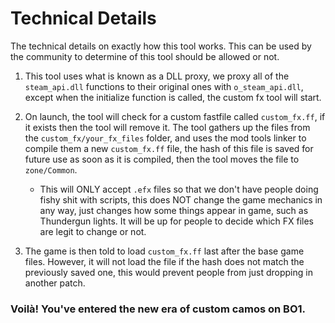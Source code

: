 # Technical Details
The technical details on exactly how this tool works. This can be used by the community to determine of this tool should be allowed or not.

1. This tool uses what is known as a DLL proxy, we proxy all of the `steam_api.dll` functions to their original ones with `o_steam_api.dll`, except when the initialize function is called, the custom fx tool will start.

2. On launch, the tool will check for a custom fastfile called `custom_fx.ff`, if it exists then the tool will remove it. The tool gathers up the files from the `custom_fx/your_fx_files` folder, and uses the mod tools linker to compile them a new `custom_fx.ff` file, the hash of this file is saved for future use as soon as it is compiled, then the tool moves the file to `zone/Common`.
    - This will ONLY accept `.efx` files so that we don't have people doing fishy shit with scripts, this does NOT change the game mechanics in any way, just changes how some things appear in game, such as Thundergun lights. It will be up for people to decide which FX files are legit to change or not.

3. The game is then told to load `custom_fx.ff` last after the base game files. However, it will not load the file if the hash does not match the previously saved one, this would prevent people from just dropping in another patch.

### Voilà! You've entered the new era of custom camos on BO1.
